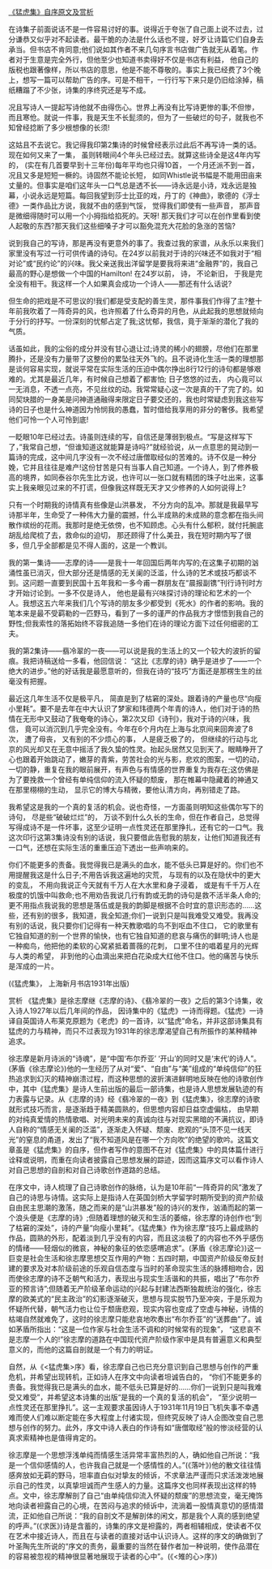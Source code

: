 [《猛虎集》自序原文及赏析](https://www.vrrw.net/wx/14322.html)

在诗集子前面说话不是一件容易讨好的事。说得近于夸张了自己面上说不过去，过分谦恭又似乎对不起读者。最干脆的办法是什么话也不提，好歹让诗篇它们自身去承当。但书店不肯同意;他们说如其作者不来几句序言书店做广告就无从着笔。作者对于生意是完全外行，但他至少也知道书卖得好不仅是书店有利益， 他自己的版税也跟著像样，所以书店的意思，他是不能不尊敬的。事实上我已经费了3个晚上，想写一篇可以帮助广告的序。可是不相干，一行行写下来只是仍旧给涂掉，稿纸糟蹋了不少张，诗集的序终究还是写不成。

况且写诗人一提起写诗他就不由得伤心。世界上再没有比写诗更惨的事;不但惨，而且寒伧。就说一件事，我是天生不长髭须的，但为了一些破烂的句子，就我也不知曾经捻断了多少根想像的长须!

这姑且不去说它。我记得我印第2集诗的时候曾经表示过此后不再写诗一类的话。现在如何又来了一集， 虽则转眼间4个年头已经过去。就算这些诗全是这4年内写的， (实在有几首要早到十三年份)每年平均也只得10首， 一个月还派不到一首， 况且又多是短短一橛的。诗固然不能论长短， 如同Whistle说书幅是不能用田亩来丈量的。但事实是咱们这年头一口气总是透不长——诗永远是小诗，戏永远是独幕，小说永远是短篇。每回我望到莎士比亚的戏，丹丁的《神曲》，歌德的《浮士德》一类作品比方说，我就不由的感到气馁， 觉得我们即使有一些声音， 那声音是微细得随时可以用一个小拇指给掐死的。天呀! 那天我们才可以在创作里看到使人起敬的东西?那天我们这些细嗓子才可以豁免混充大花脸的急涨的苦恼?

说到我自己的写诗，那是再没有更意外的事了。我查过我的家谱，从永乐以来我们家里没有写过一行可供传诵的诗句。在24岁以前我对于诗的兴味还不如我对于“相对论”或“民约论”的兴味。我父亲送我出洋留学是要我将来进“金融界”的，我自己最高的野心是想做一个中国的Hamilton! 在24岁以前， 诗， 不论新旧， 于我是完全没有相干。我这样一个人如果真会成功一个诗人——那还有什么话说?



但生命的把戏是不可思议的!我们都是受支配的善生灵，那件事我们作得了主?整十年前我吹着了一阵奇异的风，也许照着了什么奇异的月色，从此起我的思想就倾向于分行的抒写。一份深刻的忧郁占定了我;这忧郁，我信，竟于渐渐的潜化了我的气质。

话虽如此，我的尘俗的成分并没有甘心退让过;诗灵的稀小的翅膀，尽他们在那里腾扑，还是没有力量带了这整份的累坠往天外飞的。且不说诗化生活一类的理想那是谈何容易实现，就说平常在实际生活的压迫中偶尔挣出8行12行的诗句都是够艰难的。尤其是最近几年，有时候自己想着了都害怕; 日子悠悠的过去， 内心竟可以一无消息，不透一点亮，不见丝纹的动。我常常疑心这一次是真的干了完了的。如同契玦腊的一身美是问神道通融得来限定日子要交还的，我也时常疑虑到我这些写诗的日子也是什么神道因为怜悯我的愚蠢，暂时借给我享用的非分的奢侈。我希望他们可怜一个人可怜到底!

一眨眼10年已经过去。诗虽则连续的写，自信还是薄弱到极点。“写是这样写下了，”我常自己想，“但谁知道这就能算是诗吗?”就经验说，从一点意思的晃动到一篇诗的完成，这中间几字没有一次不经过唐僧取经似的苦难的。诗不仅是一种分娩，它并且往往是难产!这份甘苦是只有当事人自己知道。一个诗人，到了修养极高的境界，如同泰谷尔先生比方说，也许可以一张口就有精团的珠子吐出来，这事实上我亲眼见过来的不打谎，但像我这样既无天才又少修养的人如何说得上?

只有一个时期我的诗情真有些像是山洪暴发， 不分方向的乱冲。那就是我最早写诗那半年，生命受了一种伟大力量的震撼，什么半成熟的未成熟的意念都在指头间散作缤纷的花雨。我那时是绝无依傍，也不知顾虑。心头有什么郁积，就付托腕底胡乱给爬梳了去，救命似的迫切， 那还顾得了什么美丑，我在短时期内写了很多，但几乎全部都是见不得人面的，这是一个教训。

我的第一集诗——志摩的诗——是我十一年回国后两年内写的;在这集子初期的汹涌性虽已消灭，但大部分还是情感的无关阑的泛滥，什么诗的艺术或技巧都谈不到。这问题一直要到民国十五年我和一多今甫一群朋友在“晨报副镌”刊行诗刊时方才开始讨论到。一多不仅是诗人， 他也是最有兴味探讨诗的理论和艺术的一个人。我想这五六年来我们几个写诗的朋友多少都受到《死水》的作者的影响。我的笔本来是最不受羁勒的一匹野马，看到了一多的谨严的作品我方才憬悟到我自己的野性;但我索性的落拓始终不容我追随一多他们在诗的理论方面下过任何细密的工夫。

我的第2集诗——翡冷翠的一夜——可以说是我的生活上的又一个较大的波折的留痕。我把诗稿送给一多看，他回信说： “这比《志摩的诗》确乎是进步了——一个绝大的进步。”他的好话我是最愿意听的，但我在诗的“技巧”方面还是那楞生生的丝毫没有把握。

最近这几年生活不仅是极平凡， 简直是到了枯窘的深处。跟着诗的产量也尽“向瘦小里耗”。要不是去年在中大认识了梦家和玮德两个年青的诗人，他们对于诗的热情在无形中又鼓动了我奄奄的诗心，第2次又印《诗刊》，我对于诗的兴味，我信， 竟可以消沉到几乎完全没有。今年在6个月内在上海与北京间来回奔波了8次， 遭了母丧， 又有别的不少烦心的事， 人是疲乏极了的， 但继续的行动与北京的风光却又在无意中摇活了我久蛰的性灵。抬起头居然又见到天了。眼睛睁开了心也跟着开始跳动了，嫩芽的青紫，劳苦社会的光与影，悲欢的图案，一切的动，一切的静，重复在我的眼前展开，有声色与有情感的世界重复为我存在;这仿佛是为了要挽救一个曾经有单纯信仰的流入怀疑的颓废， 那在帷幕中隐藏着的神通又在那里栩栩的生动， 显示它的博大与精微，要他认清方向，再别错走了路。

我希望这是我的一个真的复活的机会。说也奇怪，一方面虽则明知这些偶尔写下的诗句， 尽是些“破破烂烂”的， 万谈不到什么久长的生命，但在作者自己，总觉得写得成诗不是一件坏事，这至少证明一点性灵还在那里挣扎，还有它的一口气。我这次印行这第3集诗没有别的话说，我只要借此告慰我的朋友，让他们知道我还有一口气，还想在实际生活的重重压迫下透出一些声响来的。

你们不能更多的责备。我觉得我已是满头的血水，能不低头已算是好的。你们也不用提醒我这是什么日子;不用告诉我这遍地的灾荒， 与现有的以及在隐伏中的更大的变乱， 不用向我说正今天就有千万人在大水里和身子浸着， 或是有千千万人在极度的饥饿中叫救命;也不用劝告我说几行有韵或无韵的诗句是救不活半条人命的;更不用指点我说我的思想是落伍或是我的韵脚是根据不合时宜的意识形态的……这些，还有别的很多，我知道，我全知道;你们一说到只是叫我难受又难受。我再没有别的话说，我只要你们记得有一种天教歌唱的鸟不到呕血不住口， 它的歌里有它独自知道的别一个世界的愉快，也有它独自知道的悲哀与痛伤的鲜明;诗人也是一种痴鸟，他把他的柔软的心窝紧抵着蔷薇的花刺， 口里不住的唱着星月的光辉与人类的希望， 非到他的心血滴出来把白花染成大红他不住口。他的痛苦与快乐是浑成的一片。

(《猛虎集》， 上海新月书店1931年出版)

赏析 《猛虎集》是徐志摩继《志摩的诗》、《翡冷翠的一夜》之后的第3个诗集，收入诗人1927年以后几年间的作品， 因诗集中的《猛虎》一诗而得题。《猛虎》一诗译自英国诗人布莱克原题为《老虎》的一首诗，以“猛虎”命名，并非这部诗集具有猛虎的力与精神，而只不过表现为1931年的徐志摩渴望自己有所振作的某种精神追求。

徐志摩是新月诗派的“诗魂”，是“中国‘布尔乔亚’ ‘开山’的同时又是‘末代’的诗人”。(茅盾《徐志摩论》)他的一生经历了从对“爱”、“自由”与“美”组成的“单纯信仰”的狂热追求到幻灭的精神崩溃过程，而这种思想的波折演进鲜明地反映在他的诗歌创作中，其中《猛虎集》是诗人生前出版的最后一部诗集，也是诗人思想发展轨迹的有力表露与记录。从《志摩的诗》经《翡冷翠的一夜》到《猛虎集》，徐志摩的诗歌就形式技巧而言，是逐渐趋于精美圆熟的，但思想内容却日益空虚偏枯， 由早期的对纯真爱情的热情歌唱、对光明未来的真诚向往与对现实黑暗的不满抗议，即诗人自称的“情感无关阑的泛滥”，逐渐走入怀疑、颓废、悲观的“头顶不见一线天光”的窒息的甬道，发出了“我不知道风是在哪一个方向吹”的绝望的歌吟。这篇文章虽是《猛虎集》的自序，但作者写作的意图不在对《猛虎集》中的具体篇什进行诠释或说明，而重在向读者披露自己思想发展的踪迹，因而这篇序文可以看作诗人对自己思想的自剖和对自己诗歌创作道路的总结。

在序文中，诗人梳理了自己诗歌创作的脉络，认为是10年前“一阵奇异的风”激发了自己的诗思与诗情。这实际上是指诗人在英国剑桥大学留学时期所受到的资产阶级自由民主思潮的激荡，随之而来的是“山洪暴发”般的诗兴的发作，汹涌而起的第一个浪头便是《志摩的诗》;但随着理想的破灭和生活的萎缩，徐志摩的诗创作也“到了枯窘的深处”，诗的产量“向瘦小里耗”。《猛虎集》作为徐志摩“技巧上最成熟的作品，圆熟的外形，配着淡到几乎没有的内容，而且这淡极了的内容也不外乎感伤的情绪——轻烟似的微哀，神秘的象征的依恋感喟追求”。(茅盾《徐志摩论》)这一巨变是社会生活和徐志摩思想交互作用的产物：五四时期，中国资产阶级反帝反封建的要求及对本阶级前途的乐观自信态度与当时的革命现实生活的脉搏相吻合，因而使徐志摩的诗不乏朝气和活力，表现出与现实生活谐和的共振，唱出了“布尔乔亚的预言诗”;但随着无产阶级革命运动的兴起与封建法西斯独裁统治的强化，徐志摩的欧美式的“民主政治”的幻影逐渐破灭，思想与现实脱节乃至冲突，于是乐观为怀疑所代替，朝气活力也让位于颓唐悲观，现实内容也变成了空虚与神秘，诗情的枯竭自然就难免了，这时的徐志摩只能悲哀地吹奏出“布尔乔亚”的“送葬曲”了。诚如茅盾所指出：“这是一位作家与社会生活不调和的时候常有的现象”， “这悲哀不是志摩一个人的!”徐志摩的道路在中国现代资产阶级作家中是具有普遍意义和典型意义的，而他的这篇自剖就是一个有力的明证。

自然，从《<猛虎集>序》看，徐志摩自己也已充分意识到自己思想与创作的严重危机，并希望出现转机，正如诗人在序文中向读者坦诚告白的， “你们不能更多的责备。我觉得我已是满头的血水，能不低头已算是好的……你们一说到只是叫我难受又难受”，并希望这本诗集的出版“是我的一个真的复活的机会”， “至少说明一点性灵还在那里挣扎”。这一主观要求虽因诗人于1931年11月19日飞机失事不幸遇难而使人们难以断定能在多大程度上付诸实现，但终究反映了诗人企图改变自己思想与创作的努力。此外，序文中诗人表白的作诗有如“唐僧取经”般的惨淡经营的认真求索精神也是值得肯定的。

徐志摩是一个思想浮浅单纯而情感生活异常丰富热烈的人，确如他自己所说：“我是一个信仰感情的人，也许我自己就是一个感情性的人。”(《落叶》)他的散文往往情感奔放如无羁的野马，坦率直白似对挚友的倾诉，不求章法严谨而只求活泼泼地展示自己的性灵，以真挚坦诚而产生感人的力量。这篇序文也同样表现出这样的特点。文中，徐志摩解剖了自己“由单纯信仰流入怀疑的颓废”的思想流变，毫无掩饰地向读者袒露自己的心境，在苦闷与追求的倾诉中，流淌着一股情真意切的感情潜流，正如他自己所说：“我的自剖文不是解剖体的闲文，那是我个人真的感到绝望的呼声。”(《求医》)诗是含蓄的，诗集的序文是袒露的，两者相辅相成，使读者不仅在艺术中接近诗人，而且在与读者的直接对话中认识诗人。这样的序文的确做到了叶圣陶先生所说的“序文的责务，最重要的当然在替作者加一种说明，使作品潜在的容易被忽视的精神很显著地展现于读者的心中”。(《<雉的心>序》)

